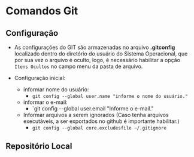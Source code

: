 # Comandos Git

## Configuração

- As configurações do GIT são armazenadas no arquivo **.gitconfig** localizado dentro do diretório do usuário do Sistema Operacional, que por sua vez o arquivo é oculto, logo, é necessário habilitar a opção ` Itens Ocultos ` no campo  menu da pasta de arquivo.



- Configuração inicial:
  - informar nome do usuário:
    - `git config --global user.name "informe o nome do usuário."`
  - informar o e-mail:
    - `git config --global user.email "Informe o e-mail."	
  - Informar arquivos a serem ignorados (Caso tenha arquivos executáveis, a ser exportados no github é importante habilitar.)
    - `git config --global core.excludesfile ~/.gitignore`

## Repositório Local



